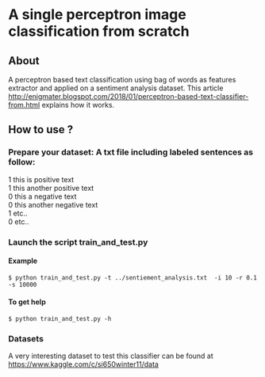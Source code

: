 # A single perceptron image classification from scratch
## About
A perceptron based text classification using bag of words as features extractor and applied on a sentiment analysis dataset.
This article http://enigmater.blogspot.com/2018/01/perceptron-based-text-classifier-from.html explains how it works.
## How to use ?
### Prepare your dataset: A txt file including labeled sentences as follow:
1 this is positive text
<br>1    this another positive text
<br>0    this a negative text
<br>0    this another negative text
<br>1    etc..
<br>0    etc..
### Launch the script train_and_test.py
#### Example
```
$ python train_and_test.py -t ../sentiement_analysis.txt  -i 10 -r 0.1 -s 10000
```
#### To get help
```
$ python train_and_test.py -h
```
### Datasets
A very interesting dataset to test this classifier can be found at https://www.kaggle.com/c/si650winter11/data


